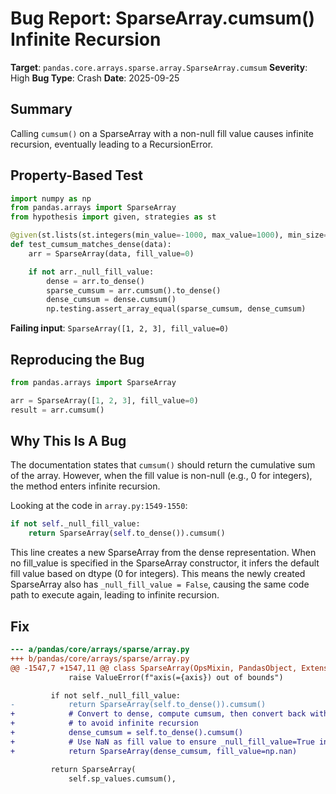 # Bug Report: SparseArray.cumsum() Infinite Recursion

**Target**: `pandas.core.arrays.sparse.array.SparseArray.cumsum`
**Severity**: High
**Bug Type**: Crash
**Date**: 2025-09-25

## Summary

Calling `cumsum()` on a SparseArray with a non-null fill value causes infinite recursion, eventually leading to a RecursionError.

## Property-Based Test

```python
import numpy as np
from pandas.arrays import SparseArray
from hypothesis import given, strategies as st

@given(st.lists(st.integers(min_value=-1000, max_value=1000), min_size=1, max_size=100))
def test_cumsum_matches_dense(data):
    arr = SparseArray(data, fill_value=0)

    if not arr._null_fill_value:
        dense = arr.to_dense()
        sparse_cumsum = arr.cumsum().to_dense()
        dense_cumsum = dense.cumsum()
        np.testing.assert_array_equal(sparse_cumsum, dense_cumsum)
```

**Failing input**: `SparseArray([1, 2, 3], fill_value=0)`

## Reproducing the Bug

```python
from pandas.arrays import SparseArray

arr = SparseArray([1, 2, 3], fill_value=0)
result = arr.cumsum()
```

## Why This Is A Bug

The documentation states that `cumsum()` should return the cumulative sum of the array. However, when the fill value is non-null (e.g., 0 for integers), the method enters infinite recursion.

Looking at the code in `array.py:1549-1550`:
```python
if not self._null_fill_value:
    return SparseArray(self.to_dense()).cumsum()
```

This line creates a new SparseArray from the dense representation. When no fill_value is specified in the SparseArray constructor, it infers the default fill value based on dtype (0 for integers). This means the newly created SparseArray also has `_null_fill_value = False`, causing the same code path to execute again, leading to infinite recursion.

## Fix

```diff
--- a/pandas/core/arrays/sparse/array.py
+++ b/pandas/core/arrays/sparse/array.py
@@ -1547,7 +1547,11 @@ class SparseArray(OpsMixin, PandasObject, ExtensionArray):
             raise ValueError(f"axis(={axis}) out of bounds")

         if not self._null_fill_value:
-            return SparseArray(self.to_dense()).cumsum()
+            # Convert to dense, compute cumsum, then convert back with NaN fill_value
+            # to avoid infinite recursion
+            dense_cumsum = self.to_dense().cumsum()
+            # Use NaN as fill value to ensure _null_fill_value=True in the result
+            return SparseArray(dense_cumsum, fill_value=np.nan)

         return SparseArray(
             self.sp_values.cumsum(),
```